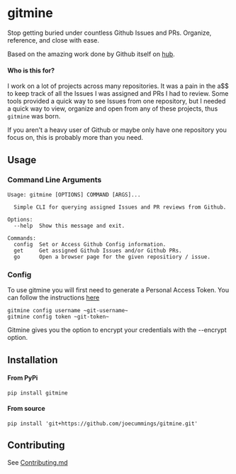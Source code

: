 # gitmine

Stop getting buried under countless Github Issues and PRs. Organize, reference, and close with ease.

Based on the amazing work done by Github itself on [hub](https://github.com/github/hub).

#### Who is this for?

I work on a lot of projects across many repositories. It was a pain in the a$$ to keep track of all the Issues I was assigned and PRs I had to review. Some tools provided a quick way to see Issues from one repository, but I needed a quick way to view, organize and open from any of these projects, thus `gitmine` was born. 

If you aren't a heavy user of Github or maybe only have one repository you focus on, this is probably more than you need.

## Usage

### Command Line Arguments
```
Usage: gitmine [OPTIONS] COMMAND [ARGS]...

  Simple CLI for querying assigned Issues and PR reviews from Github.

Options:
  --help  Show this message and exit.

Commands:
  config  Set or Access Github Config information.
  get     Get assigned Github Issues and/or Github PRs.
  go      Open a browser page for the given repositiory / issue.
```

### Config 

To use gitmine you will first need to generate a Personal Access Token. You can follow the instructions [here](https://docs.github.com/en/github/authenticating-to-github/creating-a-personal-access-token)

```
gitmine config username ~git-username~
gitmine config token ~git-token~
```

Gitmine gives you the option to encrypt your credentials with the --encrypt option. 

## Installation

#### From PyPi
```
pip install gitmine
```
#### From source
```
pip install 'git+https://github.com/joecummings/gitmine.git'
```

## Contributing

See [Contributing.md](Contributing.md)
